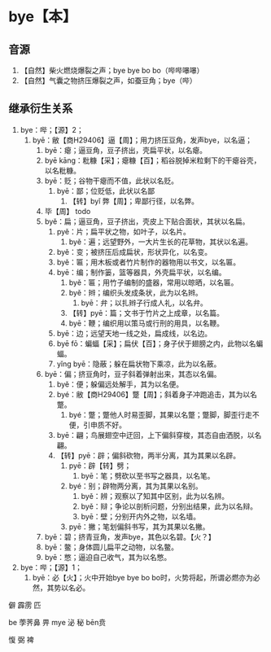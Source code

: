 # bye【本】

## 音源

1. 【自然】柴火燃烧爆裂之声；bye bye bo bo（哔哔嚗嚗）
2. 【自然】气囊之物挤压爆裂之声，如蚕豆角；bye（哔）

## 继承衍生关系

1. bye：哔；【源】2；
   1. byē：敝【商H29406】逼【周】；用力挤压豆角，发声bye，以名逼；
      1. byē：瘪；逼豆角，豆子挤出，壳扁平状，以名瘪。
        1. byē kāng：粃糠【采】；瘪糠【百】；稻谷脱掉米粒剩下的干瘪谷壳，以名粃糠。
        2. byē：贬；谷物干瘪而不值，此状以名贬。
           1. byē：鄙；位贬低，此状以名鄙
              1. 【转】byǐ 弊【周】；卑鄙行径，以名弊。
        3. 毕【周】 todo 
      2. byě：扁；逼豆角，豆子挤出，壳皮上下贴合面状，其状以名扁。
         1. pyě：片；扁平状之物，如叶子，以名片。
            1. byě：遍；远望野外，一大片生长的花草物，其状以名遍。
         2. byě：变；被挤压后成扁状，形状异化，以名变。
         3. byě：匾；用木板或者竹片制作的器物用以书文，以名匾。
         4. byē：编；制作篓，篮等器具，外壳扁平状，以名编。
            1. byě：匾；用竹子编制的盛器，常用以晾晒，以名匾。
            2. byě：辫；编织头发成条状，此为以名辫。
               1. byē：弁；以扎辫子行成人礼，以名弁。
            3. 【转】pyē：篇；文书于竹片之上成章，以名篇。
            4. byē：鞭；编织用以策马或行刑的用具，以名鞭。
         5. byē：边；远望天地一线之处，扁成线，以名边。
         6. byē fō：蝙蝠【采】；扁伏【百】；身子伏于翅膀之内，此物以名蝙蝠。
         7. yǐng byē：隐蔽；躲在扁状物下乘凉，此为以名蔽。
      3. byē：偏；挤豆角时，豆子斜着弹射出来，其态以名偏。
         1. byě：便；躲偏远处解手，其为以名便。
         2. byé：敝【商H29406】蹩【周】；斜着身子冲跑追击，其为以名蹩。
            1. byé：蹩；蹩他人时易歪脚，其果以名蹩；蹩脚，脚歪行走不便，引申质不好。
         3. byē：翩；鸟展翅空中迂回，上下偏斜穿梭，其态自由洒脱，以名翩。
         4. 【转】pyē：辟；偏斜砍物，两半分离，其为其果以名辟。
            1.  pyē：辟【转】劈；
                1. byē：笔；劈砍以至书写之器具，以名笔。
            2. byé：别；辟物两分离，其为其果以名别。
               1. byě：辨；观察以了知其中区别，此为以名辨。
               2. byě：辩；争论以剖析问题，分别出结果，此为以名辩。
               3. byē：壁；分别开内外之物，以名墙。
            3. pyē：撇；笔划偏斜书写，其为其果以名撇。
      4. byē：碧；挤青豆角，发声bye，其色以名碧。【火？】
      5. byē：鳖；身体圆儿扁平之动物，以名鳖。
      6. byē：憋；逼迫自己收气，其为以名憋。
2. bye：哔；【源】1；
   1. byē：必【火】；火中开始bye bye bo bo时，火势将起，所谓必燃亦为必然，其势以名必。



僻
霹雳
匹


be 荸荠鼻
畀
mye 泌
秘
bēn贲

愎
弼
裨















